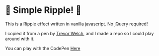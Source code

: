 # 🌊 Simple Ripple! 🌊

This is a Ripple effect written in vanilla javascript.  No jQuery required!

I copied it from a pen by [Trevor Welch](https://codepen.io/TrevorWelch/), and I made a repo so I could play around with it.

You can play with the CodePen [Here](https://codepen.io/TrevorWelch/pen/NwERXE)